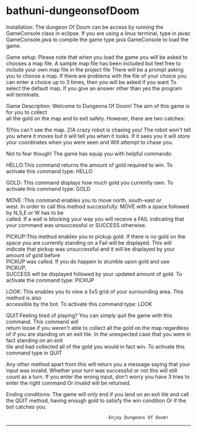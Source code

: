 # bathuni-dungeonsofDoom
Installation: The dungeon Of Doom can be access by running the GameConsole class in eclipse.
If you are using a linux terminal, type in javac GameConsole.java to compile the game type
java GameConsole to load the game.

Game setup: Please note that when you load the game you will be asked to chooses a map file.
	    A sample map file has been included but feel free to include your own map file in the project file
	    There will be a prompt asking you to choose a map. 
	    If there are problems with the file of your choice you can enter a choice up to 3 times, 
	    then you will be asked if you want To select the default map. 
            If you give an answer other than yes the program will terminate.


Game Description: Welcome to Dungeons Of Doom! The aim of this game is for you to collect                        
                  all the gold on the map and to exit safely. However, there are two catches:
                  
 1)You can't see the map.
 2)A crazy robot is chasing you! The robot won't tell you where it moves but it will 
   tell you when it looks. If it sees you it will store your coordinates when you were seen and Will attempt to chase you.
 
Not to fear though! The game has equip you with helpful commands:
                  
HELLO:This command returns the amount of gold required to win. To activate this command type: HELLO
                
GOLD: This command displays how much gold you currently own. To activate this command type: GOLD
                
MOVE <direction>:This command enables you to move north, south-east or      
		 west. In order to call this method successfully:
	         MOVE with a space followed by N,S,E or W has to be         
		 called. If a wall is blocking your way you will receive a FAIL 
	         indicating that your command was unsuccessful or SUCCESS
                 otherwise.                                                                          
	

PICKUP:This method enables you to pickup gold. If there is no gold on the         
       space you are currently standing on a Fail will be displayed.
       This will indicate that pickup was unsuccessful and it will be displayed by your amount of gold before   
       PICKUP was called. If you do happen to stumble upon gold and use PICKUP,   
       SUCCESS will be displayed followed by your updated amount of gold. To activate the command type: PICKUP
                 
LOOK: This enables you to view a 5x5 grid of your surrounding area. This method is also  
      accessible by the bot. To activate this command type: LOOK
                 

QUIT:Feeling tired of playing? You can simply quit the game with this command. This command will  
     return loose if you weren't able to collect all the gold on the map regardless of if you are 
     standing on an exit tile. In the unexpected case that you were in fact standing on an exit    
     tile and had collected all of the gold you would in fact win. To activate this command type in QUIT

 Any other method apart from this will return you a message saying that your input was 
 invalid. Whether your turn was successful or not this will still count as a turn.
 If you enter the wrong input, don't worry you have 3 tries to enter the right command
 Or invalid will be returned.

Ending conditions:
The game will only end if you land on an exit tile and call the QUIT method, 
having enough gold to satisfy the win condition
Or if the bot catches you. 



                                           Enjoy Dungeons Of Doom!
-------------------------------------------------------------------------------------------------------------
              

     					
					
